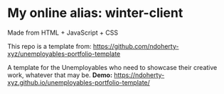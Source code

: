 # My online alias: winter-client

Made from HTML + JavaScript + CSS

This repo is a template from: https://github.com/ndoherty-xyz/unemployables-portfolio-template
<br /> 

A template for the Unemployables who need to showcase their creative work, whatever that may be.
**Demo:** https://ndoherty-xyz.github.io/unemployables-portfolio-template/
<br />
<br />